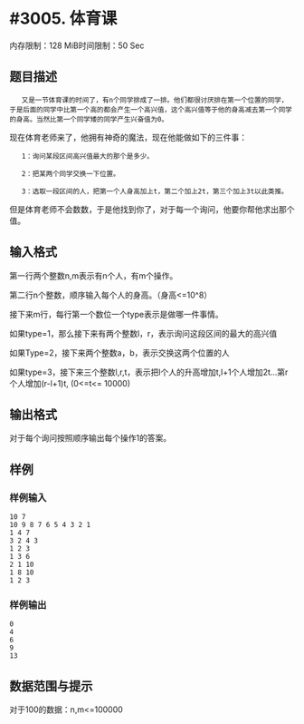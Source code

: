 # #3005. 体育课

内存限制：128 MiB时间限制：50 Sec

## 题目描述

       又是一节体育课的时间了，有n个同学排成了一排。他们都很讨厌排在第一个位置的同学，于是后面的同学中比第一个高的都会产生一个高兴值，这个高兴值等于他的身高减去第一个同学的身高。当然比第一个同学矮的同学产生兴奋值为0。

现在体育老师来了，他拥有神奇的魔法，现在他能做如下的三件事：

       1：询问某段区间高兴值最大的那个是多少。

       2：把某两个同学交换一下位置。

       3：选取一段区间的人，把第一个人身高加上t，第二个加上2t，第三个加上3t以此类推。

但是体育老师不会数数，于是他找到你了，对于每一个询问，他要你帮他求出那个值。

## 输入格式

第一行两个整数n,m表示有n个人，有m个操作。

第二行n个整数，顺序输入每个人的身高。（身高<=10^8）

接下来m行，每行第一个数位一个type表示是做哪一件事情。

如果type=1，那么接下来有两个整数l，r，表示询问这段区间的最大的高兴值

如果Type=2，接下来两个整数a，b，表示交换这两个位置的人

如果type=3，接下来三个整数l,r,t，表示把l个人的升高增加t,l+1个人增加2t&hellip;第r个人增加(r-l+1)t, (0<=t<= 10000)

## 输出格式

 

对于每个询问按照顺序输出每个操作1的答案。

## 样例

### 样例输入

    
    10 7 
    10 9 8 7 6 5 4 3 2 1 
    1 4 7 
    3 2 4 3 
    1 2 3 
    1 3 6 
    2 1 10 
    1 8 10 
    1 2 3
    
    

### 样例输出

    
    0
    4
    6
    9
    13
    
    

## 数据范围与提示

对于100的数据：n,m<=100000

